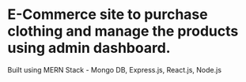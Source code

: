 # E-Commerce site to purchase clothing and manage the products using admin dashboard. 

Built using MERN Stack - Mongo DB, Express.js, React.js, Node.js
